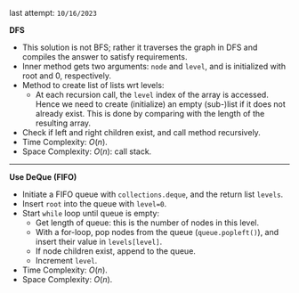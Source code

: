 last attempt: `10/16/2023`

**DFS**
- This solution is not BFS; rather it traverses the graph in DFS and compiles the answer to satisfy requirements. 
- Inner method gets two arguments: `node` and `level`, and is initialized with root and 0, respectively. 
- Method to create list of lists wrt levels:
  - At each recursion call, the `level` index of the array is accessed. Hence we need to create (initialize) an empty (sub-)list if it does not already exist. This is done by comparing with the length of the resulting array. 
- Check if left and right children exist, and call method recursively. 
- Time Complexity: $O(n)$. 
- Space Complexity: $O(n)$: call stack. 


---

**Use DeQue (FIFO)**
- Initiate a FIFO queue with `collections.deque`, and the return list `levels`.  
- Insert `root` into the queue with `level=0`. 
- Start `while` loop until queue is empty:
  - Get length of queue: this is the number of nodes in this level. 
  - With a for-loop, pop nodes from the queue (`queue.popleft()`), and insert their value in `levels[level]`. 
  - If node children exist, append to the queue. 
  - Increment `level`. 
- Time Complexity: $O(n)$. 
- Space Complexity: $O(n)$. 